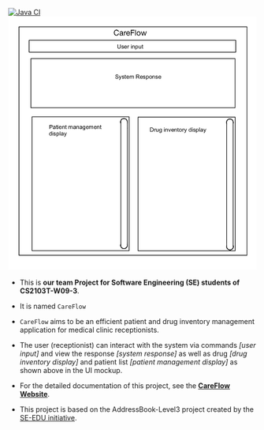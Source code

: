 [![Java CI](https://github.com/AY2223S2-CS2103T-W09-3/tp/actions/workflows/gradle.yml/badge.svg)](https://github.com/AY2223S2-CS2103T-W09-3/tp/actions/workflows/gradle.yml)
![Ui](docs/images/Ui.png)

* This is **our team Project  for Software Engineering (SE) students of CS2103T-W09-3**.<br>
* It is named `CareFlow` 
* `CareFlow` aims to be an efficient patient and drug inventory management application for medical clinic receptionists.

* The user (receptionist) can interact with the system via commands _[user input]_ and view the response _[system response]_
as well as drug _[drug inventory display]_ and patient list _[patient management display]_ as shown above in the UI mockup.

* For the detailed documentation of this project, see the **[CareFlow Website](https://ay2223s2-cs2103t-w09-3.github.io/tp/)**.

* This project is based on the AddressBook-Level3 project created by the [SE-EDU initiative](https://se-education.org).